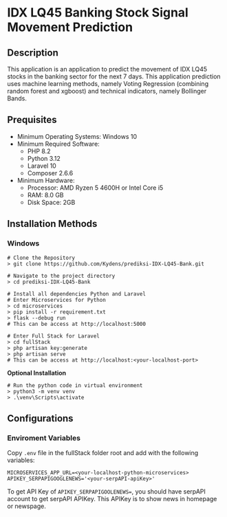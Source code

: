 # IDX LQ45 Banking Stock Signal Movement Prediction
## Description
This application is an application to predict the movement of IDX LQ45 stocks in the banking sector for the next 7 days. This application prediction uses machine learning methods, namely Voting Regression (combining random forest and xgboost) and technical indicators, namely Bollinger Bands.

## Prequisites
* Minimum Operating Systems: Windows 10
* Minimum Required Software: 
    * PHP 8.2
    * Python 3.12
    * Laravel 10
    * Composer 2.6.6
* Minimum Hardware:
    * Processor: AMD Ryzen 5 4600H or Intel Core i5
    * RAM: 8.0 GB
    * Disk Space: 2GB

## Installation Methods
### Windows
```
# Clone the Repository
> git clone https://github.com/Kydens/prediksi-IDX-LQ45-Bank.git

# Navigate to the project directory
> cd prediksi-IDX-LQ45-Bank

# Install all dependencies Python and Laravel
# Enter Microservices for Python
> cd microservices
> pip install -r requirement.txt
> flask --debug run
# This can be access at http://localhost:5000

# Enter Full Stack for Laravel
> cd fullStack
> php artisan key:generate
> php artisan serve
# This can be access at http://localhost:<your-localhost-port>
```

**Optional Installation**
```
# Run the python code in virtual environment
> python3 -m venv venv
> .\venv\Scripts\activate
```

## Configurations
### Enviroment Variables
Copy ```.env``` file in the fullStack folder root and add with the following variables:
```
MICROSERVICES_APP_URL=<your-localhost-python-microservices>
APIKEY_SERPAPIGOOGLENEWS='<your-serpAPI-apiKey>'
```
To get API Key of ```APIKEY_SERPAPIGOOLENEWS=```, you should have serpAPI account to get serpAPI APIKey. This APIKey is to show news in homepage or newspage.